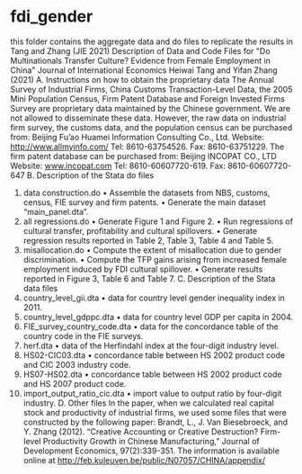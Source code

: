 # fdi_gender
this folder contains the aggregate data and do files to replicate the results in Tang and Zhang (JIE 2021) 
Description of Data and Code Files for
"Do Multinationals Transfer Culture? Evidence from Female Employment in China"
Journal of International Economics
Heiwai Tang and Yifan Zhang (2021)
A. Instructions on how to obtain the proprietary data
The Annual Survey of Industrial Firms, China Customs Transaction-Level Data, the 2005 Mini Population Census, Firm Patent Database and Foreign Invested Firms Survey are proprietary data maintained by the Chinese government. We are not allowed to disseminate these data.
However, the raw data on industrial firm survey, the customs data, and the population census can be purchased from:
Beijing Fu’ao Huamei Information Consulting Co., Ltd.
Website: http://www.allmyinfo.com/
Tel: 8610-63754526. Fax: 8610-63751229.
The firm patent database can be purchased from:
Beijing INCOPAT CO., LTD
Website: www.incopat.com
Tel: 8610-60607720-619. Fax: 8610-60607720-647
B. Description of the Stata do files
1. data construction.do
• Assemble the datasets from NBS, customs, census, FIE survey and firm patents.
• Generate the main dataset “main_panel.dta”.
2. all regressions.do
• Generate Figure 1 and Figure 2.
• Run regressions of cultural transfer, profitability and cultural spillovers.
• Generate regression results reported in Table 2, Table 3, Table 4 and Table 5.
3. misallocation.do
• Compute the extent of misallocation due to gender discrimination.
• Compute the TFP gains arising from increased female employment induced by FDI cultural spillover.
• Generate results reported in Figure 3, Table 6 and Table 7.
C. Description of the Stata data files
1. country_level_gii.dta
• data for country level gender inequality index in 2011.
2. country_level_gdppc.dta
• data for country level GDP per capita in 2004.
3. FIE_survey_country_code.dta
• data for the concordance table of the country code in the FIE surveys.
4. herf.dta
• data of the Herfindahl index at the four-digit industry level.
5. HS02-CIC03.dta
• concordance table between HS 2002 product code and CIC 2003 industry code.
6. HS07-HS02.dta
• concordance table between HS 2002 product code and HS 2007 product code.
7. import_output_ratio_cic.dta
• import value to output ratio by four-digit industry.
D. Other files
In the paper, when we calculated real capital stock and productivity of industrial firms, we used some files that were constructed by the following paper:
Brandt, L., J. Van Biesebroeck, and Y. Zhang (2012). “Creative Accounting or Creative Destruction? Firm-level Productivity Growth in Chinese Manufacturing,” Journal of Development Economics, 97(2):339-351.
The information is available online at http://feb.kuleuven.be/public/N07057/CHINA/appendix/
